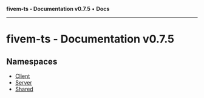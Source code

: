 **fivem-ts - Documentation v0.7.5** • **Docs**

***

# fivem-ts - Documentation v0.7.5

## Namespaces

- [Client](namespaces/Client/README.md)
- [Server](namespaces/Server/README.md)
- [Shared](namespaces/Shared/README.md)
